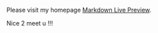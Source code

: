 Please visit my homepage [Markdown Live Preview](file:///D:/%E7%A8%8B%E5%BC%8F%E7%B6%B2%E9%A0%81%E8%A8%AD%E8%A8%88/final.html).

Nice 2 meet u !!!
